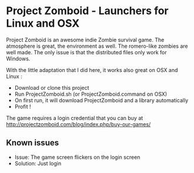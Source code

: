 Project Zomboid - Launchers for Linux and OSX
=============================================

Project Zomboid is an awesome indie Zombie survival game. The atmosphere is great, the environment as well. The
romero-like zombies are well made. The only issue is that the distributed files only work for Windows.

With the little adaptation that I did here, it works also great on OSX and Linux :

* Download or clone this project
* Run ProjectZomboid.sh (or ProjectZomboid.command on OSX)
* On first run, it will download ProjectZomboid and a library
  automatically
* Profit !

The game requires a login credential that you can buy at
http://projectzomboid.com/blog/index.php/buy-our-games/

Known issues
------------

* Issue: The game screen flickers on the login screen
* Solution: Just login


